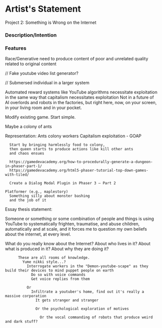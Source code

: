 # Artist's Statement

Project 2: Something is Wrong on the Internet

### Description/Intention

### Features

Race/Generative need to produce content of poor and unrelated quality related to original content

  // Fake youtube video list generator?

  // Submersed individual in a larger system

Automated reward systems like YouTube algorithms necessitate exploitation in the same way that capitalism necessitates exploitation
Not in a future of AI overlords and robots in the factories, but right here, now, on your screen, in your living room and in your pocket.

   Modify existing game. Start simple.

   Maybe a colony of ants

   Representation:
    Ants colony workers
      Capitalism exploitation - GOAP

      Start by bringing harmlessly food to colony,
      then queen starts to produce actions like kill other ants
      and chaos ensues

      https://gamedevacademy.org/how-to-procedurally-generate-a-dungeon-in-phaser-part-1/
      https://gamedevacademy.org/html5-phaser-tutorial-top-down-games-with-tiled/

      Create a Dialog Modal Plugin in Phaser 3 – Part 2

    Platformer (e.g., maplestory)
      Something silly about monster bashing
      and the job of it

Essay thesis statement:

Someone or something or some combination of people and things is using YouTube to systematically frighten, traumatise, and abuse children, automatically and at scale, and it forces me to question my own beliefs about the internet, at every level.

  What do you really know about the Internet?
    About who lives in it?
      About what is produced in it?
        About why they are doing it?

          These are all rooms of knowledge.
            Yume nikki style...?
              Interrogate workers in the "Demon-youtube-scape" as they build their devices to mind puppet people on earth
                Do so with voice commands
                Get voice replies from them

              Or
                Infiltrate a youtuber's home, find out it's really a massive corporation 
                  It gets stranger and stranger

                  Or the psychological exploration of motives

                    Or the vocal commanding of robots that produce weird and dark stuff?
                     